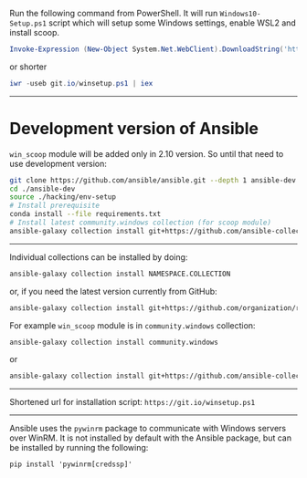 Run the following command from PowerShell.
It will run `Windows10-Setup.ps1` script which will setup some Windows settings,
enable WSL2 and install scoop.

``` powershell
Invoke-Expression (New-Object System.Net.WebClient).DownloadString('https://git.io/winsetup.ps1')
```

or shorter

``` powershell
iwr -useb git.io/winsetup.ps1 | iex
```

-------------------------------------------------------------------------------

# Development version of Ansible


`win_scoop` module will be added only in 2.10 version. So until that need to use
development version:

```sh
git clone https://github.com/ansible/ansible.git --depth 1 ansible-dev
cd ./ansible-dev
source ./hacking/env-setup
# Install prerequisite
conda install --file requirements.txt
# Install latest community.windows collection (for scoop module)
ansible-galaxy collection install git+https://github.com/ansible-collections/community.windows
```

-------------------------------------------------------------------------------

Individual collections can be installed by doing:

```sh
ansible-galaxy collection install NAMESPACE.COLLECTION
```

or, if you need the latest version currently from GitHub:

```sh
ansible-galaxy collection install git+https://github.com/organization/repo_name.git,devel
```

For example `win_scoop` module is in `community.windows` collection:

```sh
ansible-galaxy collection install community.windows
```

or

```sh
ansible-galaxy collection install git+https://github.com/ansible-collections/community.windows
```

-------------------------------------------------------------------------------

Shortened url for installation script: `https://git.io/winsetup.ps1`

-------------------------------------------------------------------------------

Ansible uses the `pywinrm` package to communicate with Windows servers over
WinRM. It is not installed by default with the Ansible package, but can be
installed by running the following:

    pip install 'pywinrm[credssp]'
